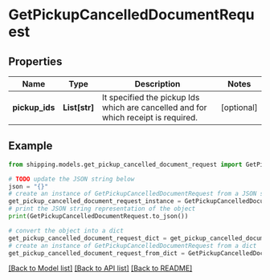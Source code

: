 # GetPickupCancelledDocumentRequest


## Properties

Name | Type | Description | Notes
------------ | ------------- | ------------- | -------------
**pickup_ids** | **List[str]** | It specified the pickup Ids which are cancelled and for which receipt is required. | [optional] 

## Example

```python
from shipping.models.get_pickup_cancelled_document_request import GetPickupCancelledDocumentRequest

# TODO update the JSON string below
json = "{}"
# create an instance of GetPickupCancelledDocumentRequest from a JSON string
get_pickup_cancelled_document_request_instance = GetPickupCancelledDocumentRequest.from_json(json)
# print the JSON string representation of the object
print(GetPickupCancelledDocumentRequest.to_json())

# convert the object into a dict
get_pickup_cancelled_document_request_dict = get_pickup_cancelled_document_request_instance.to_dict()
# create an instance of GetPickupCancelledDocumentRequest from a dict
get_pickup_cancelled_document_request_from_dict = GetPickupCancelledDocumentRequest.from_dict(get_pickup_cancelled_document_request_dict)
```
[[Back to Model list]](../README.md#documentation-for-models) [[Back to API list]](../README.md#documentation-for-api-endpoints) [[Back to README]](../README.md)



